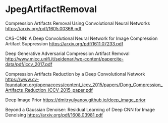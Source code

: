 # JpegArtifactRemoval

Compression Artifacts Removal Using Convolutional Neural Networks
https://arxiv.org/pdf/1605.00366.pdf

CAS-CNN: A Deep Convolutional Neural Network for Image Compression Artifact Suppression
https://arxiv.org/pdf/1611.07233.pdf

Deep Generative Adversarial Compression Artifact Removal
http://www.micc.unifi.it/seidenari/wp-content/papercite-data/pdf/iccv_2017.pdf

Compression Artifacts Reduction by a Deep Convolutional Network
https://www.cv-foundation.org/openaccess/content_iccv_2015/papers/Dong_Compression_Artifacts_Reduction_ICCV_2015_paper.pdf

Deep Image Prior
https://dmitryulyanov.github.io/deep_image_prior

Beyond a Gaussian Denoiser: Residual Learning of Deep CNN for Image Denoising
https://arxiv.org/pdf/1608.03981.pdf
